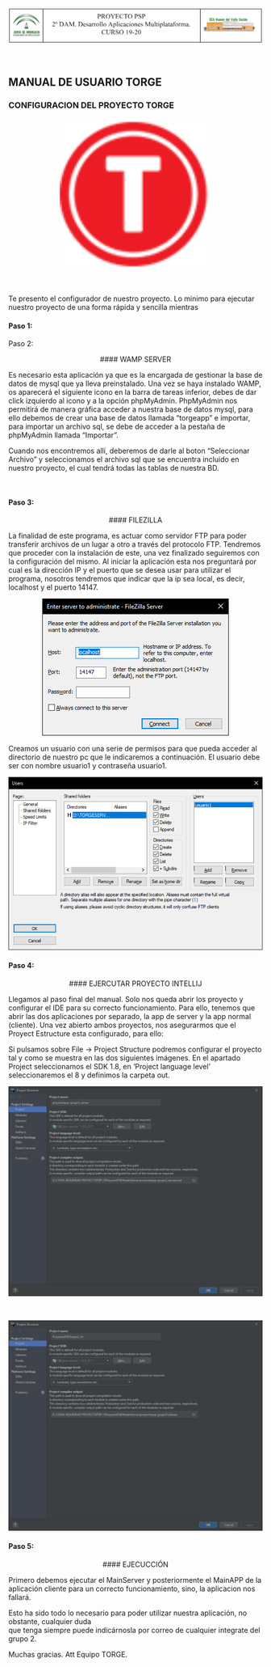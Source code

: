 <p align="center">
<img src="/resources/cabeies5.PNG"/>
</p>

<br>

## MANUAL DE USUARIO TORGE

### CONFIGURACION DEL PROYECTO TORGE

<p align="center">
<img src="/resources/manual/logotorgeiconoventana.png" width="300" height="300"/>
</p>

</br>
          
<p>Te presento el configurador de nuestro proyecto. Lo minimo para ejecutar nuestro proyecto de una forma rápida
 y sencilla mientras</p>

#### Paso 1:
<p align="center>
          
<p>Descargar el proyecto de GitHub actualizado de la rama “develop”.</p>
</br>
<p>Enlace del proyecto: https://github.com/perezrecjorge/proyectopsp-grupo2</p>

</p>


#### Paso 2:
<p align="center">
#### WAMP SERVER
</p>

<p>
Es necesario esta aplicación ya que es la encargada de gestionar la base de datos de mysql que ya lleva preinstalado. Una vez se haya instalado WAMP, os aparecerá el siguiente icono en la barra de tareas inferior,
  debes de dar click izquierdo al icono y a la opción phpMyAdmin. PhpMyAdmin nos permitirá de manera gráfica acceder a nuestra base de datos mysql, para ello debemos de crear una base de datos llamada “torgeapp” 
  e importar, para importar un archivo sql, se debe de acceder a la pestaña de phpMyAdmin llamada “Importar”.
</p>
<p>
  Cuando nos encontremos allí, deberemos de darle al boton “Seleccionar Archivo” y seleccionamos el archivo sql que se encuentra incluido en nuestro proyecto,
  el cual tendrá todas las tablas de nuestra BD.
</p>

</br>


#### Paso 3:
<p align="center">
#### FILEZILLA
</p>

<p>
La finalidad de este programa, es actuar como servidor FTP para poder transferir archivos de un lugar a otro a través del protocolo FTP. Tendremos que proceder con la instalación de este, una vez finalizado seguiremos
 con la configuración del mismo. Al iniciar la aplicación esta nos preguntará por cual es la dirección IP y el puerto que se desea usar para utilizar el programa, nosotros tendremos que indicar que la ip sea local, es
 decir, localhost y el puerto 14147. 
</p>

<p align="center">
<img src="/resources/manual/initfilezilla.png"/>
</p>

<p>Creamos un usuario con una serie de permisos para que pueda acceder al directorio de nuestro pc que le indicaremos a continuación. El usuario debe ser con nombre usuario1 y contraseña usuario1.</p>

<p align="center">
<img src="/resources/manual/usersfilezilla.png"/>
</p>

#### Paso 4:

<p align="center">
#### EJERCUTAR PROYECTO INTELLIJ
</p>

<p>
Llegamos al paso final del manual. Solo nos queda abrir los proyecto y configurar el IDE para su correcto funcionamiento. Para ello, tenemos que abrir las dos aplicaciones por separado, la app de server y la app normal (cliente).
Una vez abierto ambos proyectos, nos asegurarmos que el Proyect Estructure esta configurado, para ello:
</p>
<p>
Si pulsamos sobre File -> Project Structure podremos configurar el proyecto tal y como se muestra en las dos siguientes imágenes.
En el apartado Project seleccionamos el SDK 1.8, en ‘Project language level’ seleccionaremos el 8 y definimos la carpeta out.
</p>
<p align="center">
<img src="/resources/manual/estructureserver.png"/>
</p>

<br>

<p align="center">
<img src="/resources/manual/estructurecliente.png"/>
</p>

#### Paso 5:

<p align="center">
#### EJECUCCIÓN
</p>

<p>
Primero debemos ejecutar el MainServer y posteriormente el MainAPP de la aplicación cliente para un correcto funcionamiento, sino, la aplicacion nos fallará.
</p>

<p>Esto ha sido todo lo necesario para poder utilizar nuestra aplicación, no obstante, cualquier duda</br>
que tenga siempre puede indicárnosla por correo de cualquier integrate del grupo 2.</p>


<p>Muchas gracias. Att Equipo TORGE.</p>
</p>
